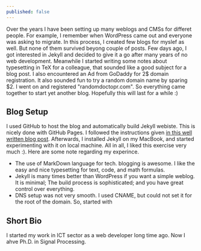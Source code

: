 ```yaml
---
published: false
---
```

Over the years I have been setting up many weblogs and CMSs for differet people. For example, I remember when WordPress came out and everyone was asking to migrate. In this process, I created few blogs for myslef as well. But none of them survived beyong couple of posts. Few days ago, I got interested in Jekyll and decided to give it a go after many years of no web development. Meanwhile I started writing some notes about typesetting in TeX for a colleague, that sounded like a good subject for a blog post. I also encountered an Ad from GoDaddy for 2$ domain registration. It also sounded fun to try a random domain name by sparing $2. I went on and registered "randomdoctopr.com". So everything came together to start yet another blog. Hopefully this will last for a while :)


## Blog  Setup
I used GitHub to host the blog and automatically build Jekyll webiste. This is nicely done with GitHub Pages. I followed the instructions given [in this well written blog post](https://www.smashingmagazine.com/2014/08/build-blog-jekyll-github-pages/). Afterwards, I installed Jekyll on my MacBook, and started experimenting with it on local machine. All in all, I liked this exercise very much :). Here are some note regarding my experince.

- The use of MarkDown language for tech. blogging is awesome. I like the easy and nice typesetting for text, code, and math formulas. 
- Jekyll is many times better than WordPress if you want a simple weblog. It is minimal; The build process is sophisticated; and you have great control over everything.
- DNS setup was not very smooth. I used CNAME, but could not set it for the root of the domain. So, started with 



## Short Bio
I started my work in ICT sector as a web developer long time ago. Now I ahve Ph.D. in Signal Processing.